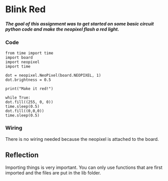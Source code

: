 # Blink Red
##### The goal of this assignment was to get started on some basic circuit python code and make the neopixel flash a red light.

### Code
```
from time import time
import board
import neopixel
import time

dot = neopixel.NeoPixel(board.NEOPIXEL, 1)
dot.brightness = 0.5 

print("Make it red!")

while True:
dot.fill((255, 0, 0))
time.sleep(0.5)
dot.fill((0,0,0))
time.sleep(0.5)
```

### Wiring
There is no wiring needed because the neopixel is attached to the board. 

## Reflection
Importing things is very important. You can only use functions that are first imported and the files are put in the lib folder.
